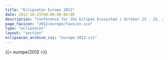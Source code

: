 ```yaml
---
title: "EclipseCon Europe 2012"
date: 2012-10-23T08:00:00-04:00
description: "Conference for the Eclipse Ecosystem | October 23 - 25, 2012 | LUDWIGSBURG, GERMANY"
page_favicon: "2012/europe/favicon.ico"
type: "eclipsecon"
layout: "section"
eclipsecon_archive_css: "europe-2012.css"
---
```


{{< europe/2012 >}}